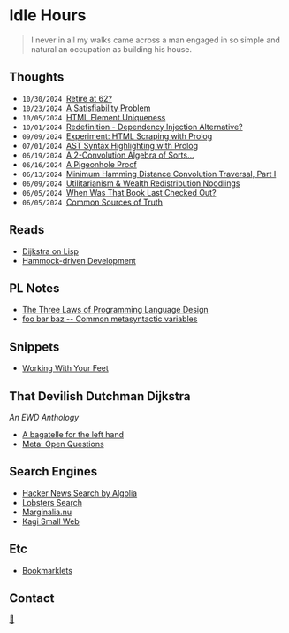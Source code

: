 # Idle Hours

>I never in all my walks came across a man engaged in so simple and natural an occupation as building his house.

## Thoughts

- <code>10/30/2024</code>&nbsp;&nbsp;[Retire at 62?](./entries/retire_62.html)
- <code>10/23/2024</code>&nbsp;&nbsp;[A Satisfiability Problem](./entries/unsatisfiable_people.html)
- <code>10/05/2024</code>&nbsp;&nbsp;[HTML Element Uniqueness](./entries/html_uniqueness.html)
- <code>10/01/2024</code>&nbsp;&nbsp;[Redefinition - Dependency Injection Alternative?](./entries/di_alternative.html)
- <code>09/09/2024</code>&nbsp;&nbsp;[Experiment: HTML Scraping with Prolog](./entries/prolog_html.html)
- <code>07/01/2024</code>&nbsp;&nbsp;[AST Syntax Highlighting with Prolog](./entries/prolog_ast_highlighter.html)
- <code>06/19/2024</code>&nbsp;&nbsp;[A 2-Convolution Algebra of Sorts...](./entries/conv_algebra.html)
- <code>06/16/2024</code>&nbsp;&nbsp;[A Pigeonhole Proof](./entries/pigeonhole.html)
- <code>06/13/2024</code>&nbsp;&nbsp;[Minimum Hamming Distance Convolution Traversal, Part I](./entries/regex_gen.html)
- <code>06/09/2024</code>&nbsp;&nbsp;[Utilitarianism & Wealth Redistribution Noodlings](./entries/redistribution.html)
- <code>06/05/2024</code>&nbsp;&nbsp;[When Was That Book Last Checked Out?](./entries/random_book.html)
- <code>06/05/2024</code>&nbsp;&nbsp;[Common Sources of Truth](./entries/common_truths.html)

## Reads

- [Dijkstra on Lisp](https://kazimirmajorinc.com/Documents/Edsger-W-Dijkstra-on-Lisp/index.html)
- [Hammock-driven Development](https://github.com/matthiasn/talk-transcripts/blob/master/Hickey_Rich/HammockDrivenDev.md)

## PL Notes

- [The Three Laws of Programming Language Design](https://joearms.github.io/published/2013-05-31-a-week-with-elixir.html#:~:text=The%20Three%20Laws%20of%20Programming%20Language%20Design)
- [foo bar baz -- Common metasyntactic variables](http://www.catb.org/jargon/html/M/metasyntactic-variable.html)

## Snippets

- [Working With Your Feet](./entries/work_with_feet.html)

## That Devilish Dutchman Dijkstra

_An EWD Anthology_

- [A bagatelle for the left hand](https://www.cs.utexas.edu/~EWD/ewd08xx/EWD800.PDF)
- [Meta: Open Questions](./entries/dijkstra_questions.html)

## Search Engines

- [Hacker News Search by Algolia](https://hn.algolia.com/)
- [Lobsters Search](https://lobste.rs/search)
- [Marginalia.nu](https://search.marginalia.nu/)
- [Kagi Small Web](https://kagi.com/smallweb)

## Etc

- [Bookmarklets](https://gist.github.com/search?q=user%3Acapricorn+%23bookmarklet)

## Contact

[📧](mailto:collinplmr+hello@gmail.com)